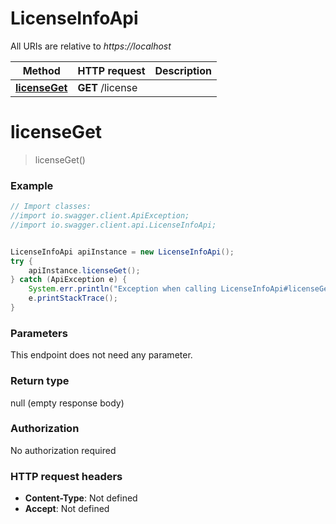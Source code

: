 # LicenseInfoApi

All URIs are relative to *https://localhost*

Method | HTTP request | Description
------------- | ------------- | -------------
[**licenseGet**](LicenseInfoApi.md#licenseGet) | **GET** /license | 


<a name="licenseGet"></a>
# **licenseGet**
> licenseGet()



### Example
```java
// Import classes:
//import io.swagger.client.ApiException;
//import io.swagger.client.api.LicenseInfoApi;


LicenseInfoApi apiInstance = new LicenseInfoApi();
try {
    apiInstance.licenseGet();
} catch (ApiException e) {
    System.err.println("Exception when calling LicenseInfoApi#licenseGet");
    e.printStackTrace();
}
```

### Parameters
This endpoint does not need any parameter.

### Return type

null (empty response body)

### Authorization

No authorization required

### HTTP request headers

 - **Content-Type**: Not defined
 - **Accept**: Not defined

